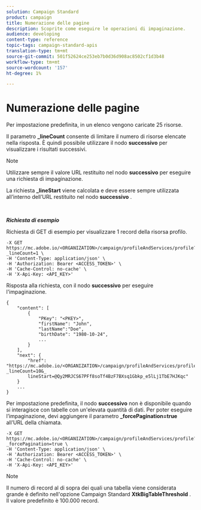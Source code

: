 ```yaml
---
solution: Campaign Standard
product: campaign
title: Numerazione delle pagine
description: Scoprite come eseguire le operazioni di impaginazione.
audience: developing
content-type: reference
topic-tags: campaign-standard-apis
translation-type: tm+mt
source-git-commit: 501f52624ce253eb7b0d36d908ac8502cf1d3b48
workflow-type: tm+mt
source-wordcount: '157'
ht-degree: 1%

---
```



# Numerazione delle pagine

Per impostazione predefinita, in un elenco vengono caricate 25 risorse.

Il parametro **_lineCount** consente di limitare il numero di risorse elencate nella risposta.  È quindi possibile utilizzare il nodo **successivo** per visualizzare i risultati successivi.

>[!NOTE]
>
>Utilizzare sempre il valore URL restituito nel nodo **successivo** per eseguire una richiesta di impaginazione.
>
>La richiesta **_lineStart** viene calcolata e deve essere sempre utilizzata all’interno dell’URL restituito nel nodo **successivo** .

<br/>

***Richiesta di esempio***

Richiesta di GET di esempio per visualizzare 1 record della risorsa profilo.

```
-X GET https://mc.adobe.io/<ORGANIZATION>/campaign/profileAndServices/profile?_lineCount=1 \
-H 'Content-Type: application/json' \
-H 'Authorization: Bearer <ACCESS_TOKEN>' \
-H 'Cache-Control: no-cache' \
-H 'X-Api-Key: <API_KEY>'
```

Risposta alla richiesta, con il nodo **successivo** per eseguire l&#39;impaginazione.

```
{
    "content": [
        {
            "PKey": "<PKEY>",
            "firstName": "John",
            "lastName":"Doe",
            "birthDate": "1980-10-24",
            ...
        }
    ],
    "next": {
        "href": "https://mc.adobe.io/<ORGANIZATION>/campaign/profileAndServices/profile/email?_lineCount=10&_
        lineStart=@Qy2MRJCS67PFf8soTf4BzF7BXsq1Gbkp_e5lLj1TbE7HJKqc"
    }
    ...
}
```

Per impostazione predefinita, il nodo **successivo** non è disponibile quando si interagisce con tabelle con un&#39;elevata quantità di dati. Per poter eseguire l’impaginazione, devi aggiungere il parametro **_forcePagination=true** all’URL della chiamata.

```
-X GET https://mc.adobe.io/<ORGANIZATION>/campaign/profileAndServices/profile?_forcePagination=true \
-H 'Content-Type: application/json' \
-H 'Authorization: Bearer <ACCESS_TOKEN>' \
-H 'Cache-Control: no-cache' \
-H 'X-Api-Key: <API_KEY>'
```

>[!NOTE]
>
>Il numero di record al di sopra dei quali una tabella viene considerata grande è definito nell&#39;opzione Campaign Standard **XtkBigTableThreshold** . Il valore predefinito è 100.000 record.
